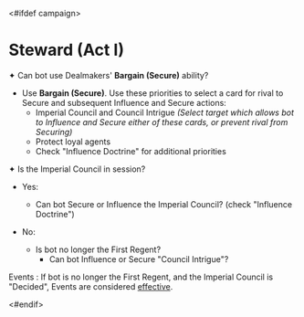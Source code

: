 <#ifdef campaign>
# Steward (Act I)

✦ Can bot use Dealmakers' **Bargain (Secure)** ability?

- Use **Bargain (Secure)**. Use these priorities to select a card for rival to Secure and subsequent Influence and Secure actions:
	- Imperial Council and Council Intrigue *(Select target which allows bot to Influence and Secure either of these cards, or prevent rival from Securing)*
	- Protect loyal agents
	- Check "Influence Doctrine" for additional priorities

✦ Is the Imperial Council in session?

- Yes:
	- Can bot Secure or Influence the Imperial Council? (check "Influence Doctrine")

- No:
	- Is bot no longer the First Regent?
		- Can bot Influence or Secure "Council Intrigue"?

Events
: If bot is no longer the First Regent, and the Imperial Council is "Decided", Events are considered <ins>effective</ins>.

<#endif>